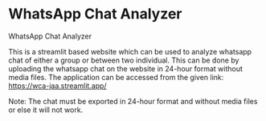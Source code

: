 # WhatsApp Chat Analyzer
WhatsApp Chat Analyzer

This is a streamlit based website which can be used to analyze whatsapp chat of either a group or between two individual. 
This can be done by uploading the whatsapp chat on the website in 24-hour format without media files.
The application can be accessed from the given link: 
https://wca-jaa.streamlit.app/


Note: The chat must be exported in 24-hour format and without media files or else it will not work.

